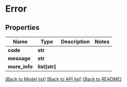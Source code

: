 # Error

## Properties
Name | Type | Description | Notes
------------ | ------------- | ------------- | -------------
**code** | **str** |  | 
**message** | **str** |  | 
**more_info** | **list[str]** |  | 

[[Back to Model list]](../README.md#documentation-for-models) [[Back to API list]](../README.md#documentation-for-api-endpoints) [[Back to README]](../README.md)


